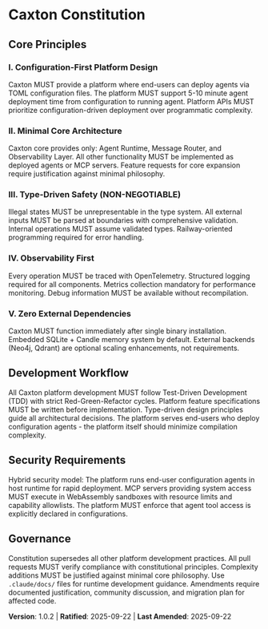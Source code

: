<!--
Sync Impact Report:
- Version change: 1.0.0 → 1.0.2
- Modified principles: I. Configuration-First Development (clarified platform vs end-user scope)
- Added sections: None
- Removed sections: None
- Templates requiring updates:
  ✅ .specify/templates/plan-template.md - Updated Constitution Check gates and version reference
  ✅ .specify/templates/spec-template.md - No updates needed (no constitution references)
  ✅ .specify/templates/tasks-template.md - No updates needed (already TDD-aligned)
  ✅ .specify/templates/agent-file-template.md - No updates needed (generic template)
- Follow-up TODOs: None
-->

# Caxton Constitution

## Core Principles

### I. Configuration-First Platform Design

Caxton MUST provide a platform where end-users can deploy agents via TOML configuration files. The platform MUST support 5-10 minute agent deployment time from configuration to running agent. Platform APIs MUST prioritize configuration-driven deployment over programmatic complexity.

### II. Minimal Core Architecture

Caxton core provides only: Agent Runtime, Message Router, and Observability Layer. All other functionality MUST be implemented as deployed agents or MCP servers. Feature requests for core expansion require justification against minimal philosophy.

### III. Type-Driven Safety (NON-NEGOTIABLE)

Illegal states MUST be unrepresentable in the type system. All external inputs MUST be parsed at boundaries with comprehensive validation. Internal operations MUST assume validated types. Railway-oriented programming required for error handling.

### IV. Observability First

Every operation MUST be traced with OpenTelemetry. Structured logging required for all components. Metrics collection mandatory for performance monitoring. Debug information MUST be available without recompilation.

### V. Zero External Dependencies

Caxton MUST function immediately after single binary installation. Embedded SQLite + Candle memory system by default. External backends (Neo4j, Qdrant) are optional scaling enhancements, not requirements.

## Development Workflow

All Caxton platform development MUST follow Test-Driven Development (TDD) with strict Red-Green-Refactor cycles. Platform feature specifications MUST be written before implementation. Type-driven design principles guide all architectural decisions. The platform serves end-users who deploy configuration agents - the platform itself should minimize compilation complexity.

## Security Requirements

Hybrid security model: The platform runs end-user configuration agents in host runtime for rapid deployment. MCP servers providing system access MUST execute in WebAssembly sandboxes with resource limits and capability allowlists. The platform MUST enforce that agent tool access is explicitly declared in configurations.

## Governance

Constitution supersedes all other platform development practices. All pull requests MUST verify compliance with constitutional principles. Complexity additions MUST be justified against minimal core philosophy. Use `.claude/docs/` files for runtime development guidance. Amendments require documented justification, community discussion, and migration plan for affected code.

**Version**: 1.0.2 | **Ratified**: 2025-09-22 | **Last Amended**: 2025-09-22
